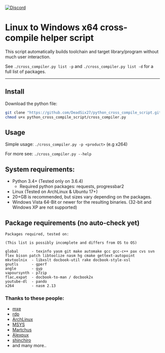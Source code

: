 [![Discord](https://img.shields.io/badge/Discord-Join-blue.svg)](https://discord.gg/gAvufS2)

# Linux to Windows x64 cross-compile helper script

This script automatically builds toolchain and target library/program without much user interaction.

See `./cross_compiler.py list -p` and `./cross_compiler.py list -d` for a full list of packages.

---

## **Install**

Download the python file:

```bash
git clone "https://github.com/DeadSix27/python_cross_compile_script.git"
chmod u+x python_cross_compile_script/cross_compiler.py
```

## **Usage**

Simple usage: `./cross_compiler.py -p <product>` (e.g x264)

For more see: `./cross_compiler.py --help`

## **System requirements:**

* Python 3.4+ (Tested only on 3.6.4)
  * Required python packages: requests, progressbar2
* Linux (Tested on ArchLinux & Ubuntu 17+)
* 20+GB is recommended, but sizes vary depending on the packages.
* Windows Vista 64-Bit or newer for the resulting binaries. (32-bit and Windows XP are not supported)

## **Package requirements (no auto-check yet)**
```
Packages required, tested on:

(This list is possibly incomplete and differs from OS to OS)

global      - texinfo yasm git make automake gcc gcc-c++ pax cvs svn flex bison patch libtoolize nasm hg cmake gettext-autopoint
mkvtoolnix  - libxslt docbook-util rake docbook-style-xsl
gnutls      - gperf
angle       - gyp
vapoursynth - p7zip
flac,expat  - docbook-to-man / docbook2x
youtube-dl  - pando
x264        - nasm 2.13
```

### Thanks to these people:

- [mxe](https://github.com/mxe/mxe)
- [rdp](https://github.com/rdp/ffmpeg-windows-build-helpers)
- [ArchLinux](https://aur.archlinux.org/packages/)
- [MSYS](https://github.com/Alexpux/MSYS2-packages/)
- [Martchus](https://github.com/Martchus/PKGBUILDs/commits/master)
- [Alexpux](https://github.com/Alexpux/MINGW-packages)
- [shinchiro](https://github.com/shinchiro/mpv-winbuild-cmake)
- and many more..